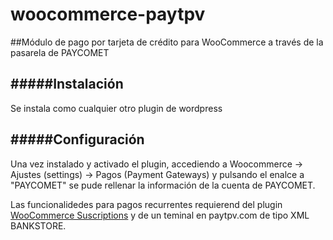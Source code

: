 woocommerce-paytpv
==========================

##Módulo de pago por tarjeta de crédito para WooCommerce a través de la pasarela de PAYCOMET

#####Instalación
----------------
Se instala como cualquier otro plugin de wordpress

#####Configuración
------------------
Una vez instalado y activado el plugin, accediendo a Woocommerce -> Ajustes (settings) -> Pagos (Payment Gateways) y pulsando el enalce a "PAYCOMET" se pude rellenar la información de la cuenta de PAYCOMET.

Las funcionalidedes para pagos recurrentes requierend del plugin [WooCommerce Suscriptions](http://www.woothemes.com/products/woocommerce-subscriptions/) y de un teminal en paytpv.com de tipo XML BANKSTORE.



